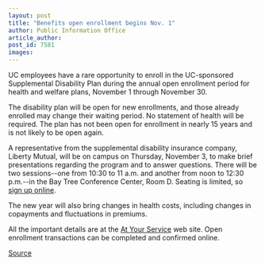 ```yaml
---
layout: post
title: "Benefits open enrollment begins Nov. 1"
author: Public Information Office
article_author: 
post_id: 7581
images:
---
```


<a name="content" id="content"></a>
<p>
  UC employees have a rare opportunity to enroll in the UC-sponsored Supplemental Disability Plan during the annual open enrollment period for health and welfare plans, November 1 through November 30.
</p>
<p>
  The disability plan will be open for new enrollments, and those already enrolled may change their waiting period. No statement of health will be required. The plan has not been open for enrollment in nearly 15 years and is not likely to be open again.
</p>
<p>
  A representative from the supplemental disability insurance company, Liberty Mutual, will be on campus on Thursday, November 3, to make brief presentations regarding the program and to answer questions. There will be two sessions--one from 10:30 to 11 a.m. and another from noon to 12:30 p.m.--in the Bay Tree Conference Center, Room D. Seating is limited, so <a href="http://bas.ucsc.edu/events">sign up online</a>.
</p>
<p>
  The new year will also bring changes in health costs, including changes in copayments and fluctuations in premiums.
</p>
<p>
  All the important details are at the <a href="http://atyourservice.ucop.edu/">At Your Service</a> web site. Open enrollment transactions can be completed and confirmed online.
</p>
<p><a href="http://www1.ucsc.edu/currents/05-06/10-31/brief-open_enrollment.asp" title="Permalink to brief-open_enrollment">Source</a></p>

